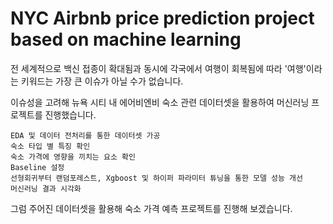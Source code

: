 # NYC Airbnb price prediction project based on machine learning

전 세계적으로 백신 접종이 확대됨과 동시에 각국에서 여행이 회복됨에 따라 '여행'이라는 키워드는 가장 큰 이슈가 아닐 수가 없습니다.

이슈성을 고려해 뉴욕 시티 내 에어비엔비 숙소 관련 데이터셋을 활용하여 머신러닝 프로젝트를 진행했습니다.

```
EDA 및 데이터 전처리를 통한 데이터셋 가공
숙소 타입 별 특징 확인
숙소 가격에 영향을 끼치는 요소 확인
Baseline 설정
선형회귀부터 랜덤포레스트, Xgboost 및 하이퍼 파라미터 튜닝을 통한 모델 성능 개선
머신러닝 결과 시각화
```

그럼 주어진 데이터셋을 활용해 숙소 가격 예측 프로젝트를 진행해 보겠습니다.
